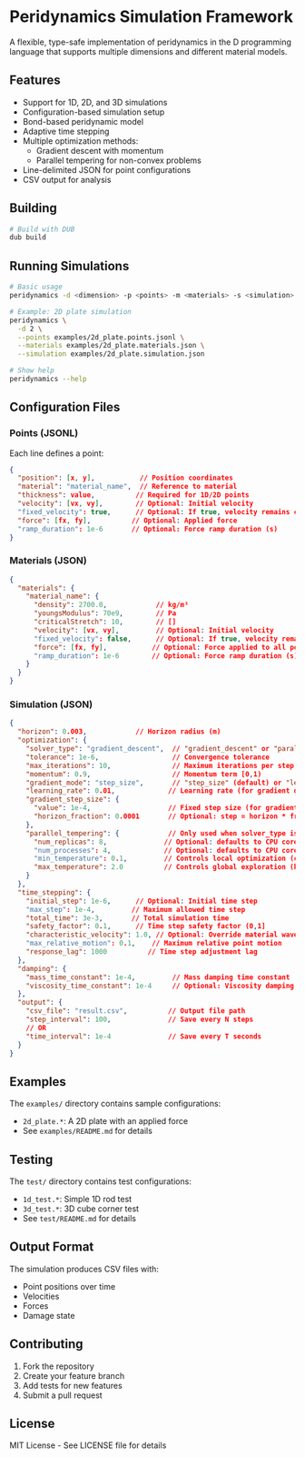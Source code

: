 # Peridynamics Simulation Framework

A flexible, type-safe implementation of peridynamics in the D programming language that supports multiple dimensions and different material models.

## Features

- Support for 1D, 2D, and 3D simulations
- Configuration-based simulation setup
- Bond-based peridynamic model
- Adaptive time stepping
- Multiple optimization methods:
  - Gradient descent with momentum
  - Parallel tempering for non-convex problems
- Line-delimited JSON for point configurations
- CSV output for analysis

## Building

```bash
# Build with DUB
dub build
```

## Running Simulations

```bash
# Basic usage
peridynamics -d <dimension> -p <points> -m <materials> -s <simulation>

# Example: 2D plate simulation
peridynamics \
  -d 2 \
  --points examples/2d_plate.points.jsonl \
  --materials examples/2d_plate.materials.json \
  --simulation examples/2d_plate.simulation.json

# Show help
peridynamics --help
```

## Configuration Files

### Points (JSONL)
Each line defines a point:
```json
{
  "position": [x, y],           // Position coordinates
  "material": "material_name",  // Reference to material
  "thickness": value,          // Required for 1D/2D points
  "velocity": [vx, vy],        // Optional: Initial velocity
  "fixed_velocity": true,      // Optional: If true, velocity remains constant
  "force": [fx, fy],          // Optional: Applied force
  "ramp_duration": 1e-6       // Optional: Force ramp duration (s)
}
```

### Materials (JSON)
```json
{
  "materials": {
    "material_name": {
      "density": 2700.0,            // kg/m³
      "youngsModulus": 70e9,        // Pa
      "criticalStretch": 10,        // []
      "velocity": [vx, vy],         // Optional: Initial velocity
      "fixed_velocity": false,      // Optional: If true, velocity remains constant
      "force": [fx, fy],           // Optional: Force applied to all points
      "ramp_duration": 1e-6        // Optional: Force ramp duration (s)
    }
  }
}
```

### Simulation (JSON)
```json
{
  "horizon": 0.003,            // Horizon radius (m)
  "optimization": {
    "solver_type": "gradient_descent",  // "gradient_descent" or "parallel_tempering"
    "tolerance": 1e-6,                  // Convergence tolerance
    "max_iterations": 10,               // Maximum iterations per step
    "momentum": 0.9,                    // Momentum term [0,1)
    "gradient_mode": "step_size",       // "step_size" (default) or "learning_rate"
    "learning_rate": 0.01,             // Learning rate (for gradient descent)
    "gradient_step_size": {
      "value": 1e-4,                   // Fixed step size (for gradient descent)
      "horizon_fraction": 0.0001       // Optional: step = horizon * fraction
    },
    "parallel_tempering": {            // Only used when solver_type is "parallel_tempering"
      "num_replicas": 8,              // Optional: defaults to CPU core count
      "num_processes": 4,             // Optional: defaults to CPU core count
      "min_temperature": 0.1,         // Controls local optimization (cold replicas)
      "max_temperature": 2.0          // Controls global exploration (hot replicas)
    }
  },
  "time_stepping": {
    "initial_step": 1e-6,      // Optional: Initial time step
    "max_step": 1e-4,         // Maximum allowed time step
    "total_time": 3e-3,       // Total simulation time
    "safety_factor": 0.1,      // Time step safety factor (0,1]
    "characteristic_velocity": 1.0, // Optional: Override material wave speed
    "max_relative_motion": 0.1,    // Maximum relative point motion
    "response_lag": 1000          // Time step adjustment lag
  },
  "damping": {
    "mass_time_constant": 1e-4,         // Mass damping time constant
    "viscosity_time_constant": 1e-4     // Optional: Viscosity damping
  },
  "output": {
    "csv_file": "result.csv",          // Output file path
    "step_interval": 100,              // Save every N steps
    // OR
    "time_interval": 1e-4              // Save every T seconds
  }
}
```

## Examples

The `examples/` directory contains sample configurations:
- `2d_plate.*`: A 2D plate with an applied force
- See `examples/README.md` for details

## Testing

The `test/` directory contains test configurations:
- `1d_test.*`: Simple 1D rod test
- `3d_test.*`: 3D cube corner test
- See `test/README.md` for details

## Output Format

The simulation produces CSV files with:
- Point positions over time
- Velocities
- Forces
- Damage state

## Contributing

1. Fork the repository
2. Create your feature branch
3. Add tests for new features
4. Submit a pull request

## License

MIT License - See LICENSE file for details
